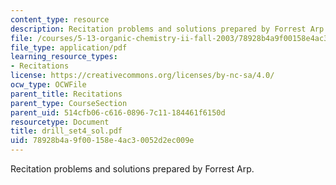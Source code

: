 ```yaml
---
content_type: resource
description: Recitation problems and solutions prepared by Forrest Arp.
file: /courses/5-13-organic-chemistry-ii-fall-2003/78928b4a9f00158e4ac30052d2ec009e_drill_set4_sol.pdf
file_type: application/pdf
learning_resource_types:
- Recitations
license: https://creativecommons.org/licenses/by-nc-sa/4.0/
ocw_type: OCWFile
parent_title: Recitations
parent_type: CourseSection
parent_uid: 514cfb06-c616-0896-7c11-184461f6150d
resourcetype: Document
title: drill_set4_sol.pdf
uid: 78928b4a-9f00-158e-4ac3-0052d2ec009e
---
```

Recitation problems and solutions prepared by Forrest Arp.